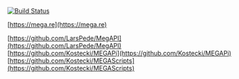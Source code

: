 [![Build Status](https://travis-ci.com/Kostecki/MEGAPanel.svg?branch=master)](https://travis-ci.com/Kostecki/MEGAPanel)

[https://mega.re](https://mega.re)

[https://github.com/LarsPede/MegAPI](https://github.com/LarsPede/MegAPI)    
[https://github.com/Kostecki/MEGAPi](https://github.com/Kostecki/MEGAPi)    
[https://github.com/Kostecki/MEGAScripts](https://github.com/Kostecki/MEGAScripts)
